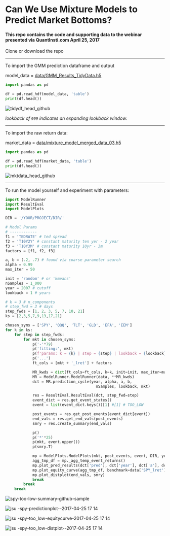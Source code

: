 # Can We Use Mixture Models to Predict Market Bottoms?

#### This repo contains the code and supporting data to the webinar presented via QuantInsti.com April 25, 2017

Clone or download the repo
***
To import the GMM prediction dataframe and output

 model_data = [data/GMM_Results_TidyData.h5](data/GMM_Results_TidyData.h5)
```python
import pandas as pd

df = pd.read_hdf(model_data, 'table')
print(df.head())
```
![tidydf_head_github](https://cloud.githubusercontent.com/assets/7452471/25408806/81bc69b0-29cc-11e7-9686-a52d6efce113.png)

_lookback of `999` indicates an expanding lookback window._ 
***
To import the raw return data:

market_data = [data/mixture_model_merged_data_03.h5](data/mixture_model_merged_data_03.h5)
```python
import pandas as pd

df = pd.read_hdf(market_data, 'table')
print(df.head())
```
![mktdata_head_github](https://cloud.githubusercontent.com/assets/7452471/25409128/f1d882aa-29cd-11e7-99ec-d5b9f45c6ad0.png)

___
To run the model yourself and experiment with parameters:

```python
import ModelRunner
import ResultEval 
import ModelPlots

DIR = '/YOUR/PROJECT/DIR/'

# Model Params
# ------------
f1 = 'TEDRATE' # ted spread
f2 = 'T10Y2Y' # constant maturity ten yer - 2 year
f3 = 'T10Y3M' # constant maturity 10yr - 3m
factors = [f1, f2, f3]

a, b = (.2, .7) # found via coarse parameter search
alpha = 0.99
max_iter = 50

init = 'random' # or 'kmeans'
nSamples = 1_000
year = 2007 # cutoff
lookback = 1 # years

# k = 3 # n_components
# step_fwd = 3 # days
step_fwds = [1, 2, 3, 5, 7, 10, 21]
ks = [2,3,5,7,9,13,17,21]

chosen_syms = ['SPY', 'QQQ', 'TLT', 'GLD', 'EFA', 'EEM']
for k in ks:
    for step in step_fwds:
        for mkt in chosen_syms:
            p('-'*79)
            p('fitting:', mkt)
            p(f'params: k = {k} | step = {step} | lookback = {lookback}')
            p('...')
            ft_cols = [mkt + '_lret'] + factors

            MR_kwds = dict(ft_cols=ft_cols, k=k, init=init, max_iter=max_iter)
            MR = ModelRunner.ModelRunner(data, **MR_kwds)
            dct = MR.prediction_cycle(year, alpha, a, b,
                                        nSamples, lookback, mkt)

            res = ResultEval.ResultEval(dct, step_fwd=step)
            event_dict = res.get_event_states()
            event = list(event_dict.keys())[1] #[1] # TOO_LOW

            post_events = res.get_post_events(event_dict[event])
            end_vals = res.get_end_vals(post_events)
            smry = res.create_summary(end_vals)

            p()
            p('*'*25)
            p(mkt, event.upper())
            p(smry.T)  

            mp = ModelPlots.ModelPlots(mkt, post_events, event, DIR, year)
            agg_tmp_df = mp._agg_temp_event_returns()            
            mp.plot_pred_results(dct['pred'], dct['year'], dct['a'], dct['b'])
            mp.plot_equity_curve(agg_tmp_df, benchmark=data['SPY_lret'])
            mp.plot_distplot(end_vals, smry)
            break
        break
    break
```

![spy-too-low-summary-github-sample](https://cloud.githubusercontent.com/assets/7452471/25411603/ec0c78e2-29da-11e7-8678-0c825d7e7486.png)

![jsu -spy-predictionplot--2017-04-25 17 14](https://cloud.githubusercontent.com/assets/7452471/25411615/f83e7638-29da-11e7-9a27-1a3d663bef9c.png)

![jsu -spy-too_low-equitycurve-2017-04-25 17 14](https://cloud.githubusercontent.com/assets/7452471/25411619/fee1b0fe-29da-11e7-9893-2de93c72172d.png)

![jsu -spy-too_low-distplot--2017-04-25 17 14](https://cloud.githubusercontent.com/assets/7452471/25411625/06050f8e-29db-11e7-882a-5e14d7570fa7.png)
